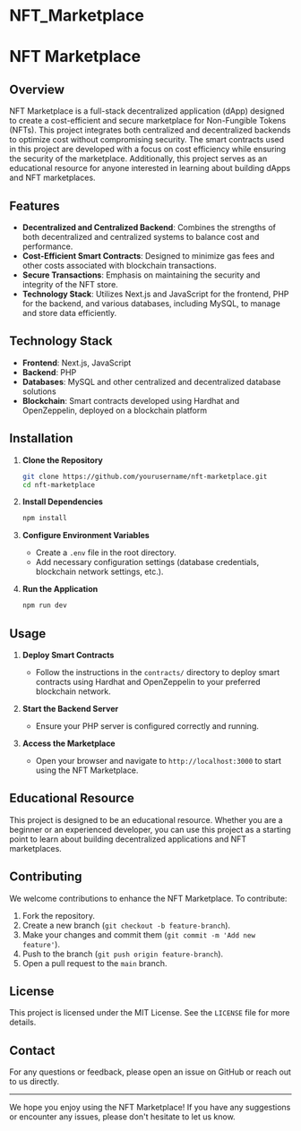 # NFT_Marketplace
# NFT Marketplace

## Overview

NFT Marketplace is a full-stack decentralized application (dApp) designed to create a cost-efficient and secure marketplace for Non-Fungible Tokens (NFTs). This project integrates both centralized and decentralized backends to optimize cost without compromising security. The smart contracts used in this project are developed with a focus on cost efficiency while ensuring the security of the marketplace. Additionally, this project serves as an educational resource for anyone interested in learning about building dApps and NFT marketplaces.

## Features

- **Decentralized and Centralized Backend**: Combines the strengths of both decentralized and centralized systems to balance cost and performance.
- **Cost-Efficient Smart Contracts**: Designed to minimize gas fees and other costs associated with blockchain transactions.
- **Secure Transactions**: Emphasis on maintaining the security and integrity of the NFT store.
- **Technology Stack**: Utilizes Next.js and JavaScript for the frontend, PHP for the backend, and various databases, including MySQL, to manage and store data efficiently.

## Technology Stack

- **Frontend**: Next.js, JavaScript
- **Backend**: PHP
- **Databases**: MySQL and other centralized and decentralized database solutions
- **Blockchain**: Smart contracts developed using Hardhat and OpenZeppelin, deployed on a blockchain platform

## Installation

1. **Clone the Repository**
   ```bash
   git clone https://github.com/yourusername/nft-marketplace.git
   cd nft-marketplace
   ```

2. **Install Dependencies**
   ```bash
   npm install
   ```

3. **Configure Environment Variables**
   - Create a `.env` file in the root directory.
   - Add necessary configuration settings (database credentials, blockchain network settings, etc.).

4. **Run the Application**
   ```bash
   npm run dev
   ```

## Usage

1. **Deploy Smart Contracts**
   - Follow the instructions in the `contracts/` directory to deploy smart contracts using Hardhat and OpenZeppelin to your preferred blockchain network.

2. **Start the Backend Server**
   - Ensure your PHP server is configured correctly and running.

3. **Access the Marketplace**
   - Open your browser and navigate to `http://localhost:3000` to start using the NFT Marketplace.

## Educational Resource

This project is designed to be an educational resource. Whether you are a beginner or an experienced developer, you can use this project as a starting point to learn about building decentralized applications and NFT marketplaces.

## Contributing

We welcome contributions to enhance the NFT Marketplace. To contribute:

1. Fork the repository.
2. Create a new branch (`git checkout -b feature-branch`).
3. Make your changes and commit them (`git commit -m 'Add new feature'`).
4. Push to the branch (`git push origin feature-branch`).
5. Open a pull request to the `main` branch.

## License

This project is licensed under the MIT License. See the `LICENSE` file for more details.

## Contact

For any questions or feedback, please open an issue on GitHub or reach out to us directly.

---

We hope you enjoy using the NFT Marketplace! If you have any suggestions or encounter any issues, please don't hesitate to let us know.
